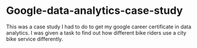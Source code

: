 # Google-data-analytics-case-study
This was a case study I had to do to get my google career certificate in data analytics. I was given a task to find out how different bike riders use a city bike service differently. 
